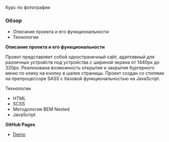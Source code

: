 Курс по фотографии

### Обзор

* Описание проекта и его функциональности
* Технологии

**Описание проекта и его функциональности**

Проект представляет собой одностраничный сайт, адаптивный для различных устройств под устройства с шириной экрана от 1440px до 320px. Реализована возможность открытия и закрытия бургерного меню по клику на кнопку в шапке страницы. 
Проект создан со стилями на препроцессоре SASS c базовой функциональностью на JavaScript.

Технологии

* HTML
* SCSS
* Методология BEM Nested
* JavaScript

**GitHub Pages**
* [Demo](https://evgeniyamalinovskaya.github.io/photography-course/)